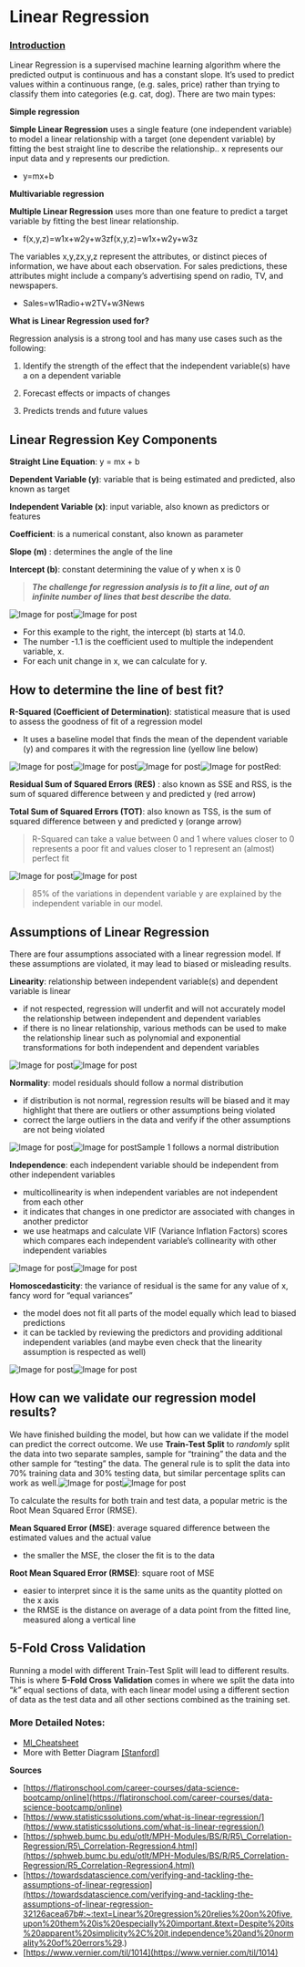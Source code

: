 # Linear Regression

### [Introduction](https://ml-cheatsheet.readthedocs.io/en/latest/linear_regression.html#id12)

Linear Regression is a supervised machine learning algorithm where the predicted output is continuous and has a constant slope. It’s used to predict values within a continuous range, \(e.g. sales, price\) rather than trying to classify them into categories \(e.g. cat, dog\). There are two main types:

**Simple regression**

 **Simple Linear Regression** uses a single feature \(one independent variable\) to model a linear relationship with a target \(one dependent variable\) by fitting the best straight line to describe the relationship.. x represents our input data and y represents our prediction.

* y=mx+b

**Multivariable regression**

 **Multiple Linear Regression** uses more than one feature to predict a target variable by fitting the best linear relationship.

* f\(x,y,z\)=w1x+w2y+w3zf\(x,y,z\)=w1x+w2y+w3z

The variables x,y,zx,y,z represent the attributes, or distinct pieces of information, we have about each observation. For sales predictions, these attributes might include a company’s advertising spend on radio, TV, and newspapers.

* Sales=w1Radio+w2TV+w3News

**What is Linear Regression used for?**

Regression analysis is a strong tool and has many use cases such as the following:

1. Identify the strength of the effect that the independent variable\(s\) have a on a dependent variable

2. Forecast effects or impacts of changes

3. Predicts trends and future values

## Linear Regression Key Components <a id="fcf0"></a>

**Straight Line Equation**: y = mx + b

**Dependent Variable \(y\)**: variable that is being estimated and predicted, also known as target

**Independent Variable \(x\)**: input variable, also known as predictors or features

**Coefficient**: is a numerical constant, also known as parameter

**Slope \(m\)** : determines the angle of the line

**Intercept \(b\)**: constant determining the value of y when x is 0

> _**The challenge for regression analysis is to fit a line, out of an infinite number of lines that best describe the data.**_

![Image for post](https://miro.medium.com/freeze/max/60/0*9vxC6ltjky9xjr1z.gif?q=20)![Image for post](https://miro.medium.com/max/300/0*9vxC6ltjky9xjr1z.gif)

* For this example to the right, the intercept \(b\) starts at 14.0.
* The number -1.1 is the coefficient used to multiple the independent variable, x.
* For each unit change in x, we can calculate for y.

## How to determine the line of best fit? <a id="3b89"></a>

**R-Squared \(Coefficient of Determination\)**: statistical measure that is used to assess the goodness of fit of a regression model

* It uses a baseline model that finds the mean of the dependent variable \(y\) and compares it with the regression line \(yellow line below\)

![Image for post](https://miro.medium.com/max/60/0*WfgjMx4oYXwDGMci.png?q=20)![Image for post](https://miro.medium.com/max/1406/0*WfgjMx4oYXwDGMci.png)![Image for post](https://miro.medium.com/max/60/0*-ngdMcQ-wDnuF8Jy?q=20)![Image for post](https://miro.medium.com/max/2242/0*-ngdMcQ-wDnuF8Jy)Red:

**Residual Sum of Squared Errors \(RES\)** : also known as SSE and RSS, is the sum of squared difference between y and predicted y \(red arrow\)

**Total Sum of Squared Errors \(TOT\)**: also known as TSS, is the sum of squared difference between y and predicted y \(orange arrow\)

> R-Squared can take a value between 0 and 1 where values closer to 0 represents a poor fit and values closer to 1 represent an \(almost\) perfect fit

![Image for post](https://miro.medium.com/max/60/0*ShyeOD5V5Ln5YTXH?q=20)![Image for post](https://miro.medium.com/max/1280/0*ShyeOD5V5Ln5YTXH)

> 85% of the variations in dependent variable y are explained by the independent variable in our model.

## Assumptions of Linear Regression <a id="bf23"></a>

There are four assumptions associated with a linear regression model. If these assumptions are violated, it may lead to biased or misleading results.

**Linearity**: relationship between independent variable\(s\) and dependent variable is linear

* if not respected, regression will underfit and will not accurately model the relationship between independent and dependent variables
* if there is no linear relationship, various methods can be used to make the relationship linear such as polynomial and exponential transformations for both independent and dependent variables

![Image for post](https://miro.medium.com/max/60/0*VxoUOM974l191Iws.png?q=20)![Image for post](https://miro.medium.com/max/688/0*VxoUOM974l191Iws.png)

**Normality**: model residuals should follow a normal distribution

* if distribution is not normal, regression results will be biased and it may highlight that there are outliers or other assumptions being violated
* correct the large outliers in the data and verify if the other assumptions are not being violated

![Image for post](https://miro.medium.com/max/60/0*xLnWTp6_4obj5bPq.jpg?q=20)![Image for post](https://miro.medium.com/max/771/0*xLnWTp6_4obj5bPq.jpg)Sample 1 follows a normal distribution

**Independence**: each independent variable should be independent from other independent variables

* multicollinearity is when independent variables are not independent from each other
* it indicates that changes in one predictor are associated with changes in another predictor
* we use heatmaps and calculate VIF \(Variance Inflation Factors\) scores which compares each independent variable’s collinearity with other independent variables

![Image for post](https://miro.medium.com/max/60/0*xWocY_ohDdRHNwgn.png?q=20)![Image for post](https://miro.medium.com/max/792/0*xWocY_ohDdRHNwgn.png)

**Homoscedasticity**: the variance of residual is the same for any value of x, fancy word for “equal variances”

* the model does not fit all parts of the model equally which lead to biased predictions
* it can be tackled by reviewing the predictors and providing additional independent variables \(and maybe even check that the linearity assumption is respected as well\)

![Image for post](https://miro.medium.com/max/60/0*34NYjsLrzzAmMklu.png?q=20)![Image for post](https://miro.medium.com/max/705/0*34NYjsLrzzAmMklu.png)

## How can we validate our regression model results? <a id="e454"></a>

We have finished building the model, but how can we validate if the model can predict the correct outcome. We use **Train-Test Split** to _randomly_ split the data into two separate samples, sample for “training” the data and the other sample for “testing” the data. The general rule is to split the data into 70% training data and 30% testing data, but similar percentage splits can work as well.![Image for post](https://miro.medium.com/max/60/0*wnYhVtZR2422-Arv.png?q=20)![Image for post](https://miro.medium.com/max/1492/0*wnYhVtZR2422-Arv.png)

To calculate the results for both train and test data, a popular metric is the Root Mean Squared Error \(RMSE\).

**Mean Squared Error \(MSE\)**: average squared difference between the estimated values and the actual value

* the smaller the MSE, the closer the fit is to the data

**Root Mean Squared Error \(RMSE\)**: square root of MSE

* easier to interpret since it is the same units as the quantity plotted on the x axis
* the RMSE is the distance on average of a data point from the fitted line, measured along a vertical line

## 5-Fold Cross Validation <a id="bed6"></a>

Running a model with different Train-Test Split will lead to different results. This is where **5-Fold Cross Validation** comes in where we split the data into “_k”_ equal sections of data, with each linear model using a different section of data as the test data and all other sections combined as the training set.

### More Detailed Notes:

*  [Ml\_Cheatsheet](https://ml-cheatsheet.readthedocs.io/en/latest/linear_regression.html)
* More with Better Diagram [\[Stanford\]](https://stanford.edu/~shervine/teaching/cs-229/cheatsheet-supervised-learning)

**Sources**

* [https://flatironschool.com/career-courses/data-science-bootcamp/online](https://flatironschool.com/career-courses/data-science-bootcamp/online)
* [https://www.statisticssolutions.com/what-is-linear-regression/](https://www.statisticssolutions.com/what-is-linear-regression/)
* [https://sphweb.bumc.bu.edu/otlt/MPH-Modules/BS/R/R5\_Correlation-Regression/R5\_Correlation-Regression4.html](https://sphweb.bumc.bu.edu/otlt/MPH-Modules/BS/R/R5_Correlation-Regression/R5_Correlation-Regression4.html)
* [https://towardsdatascience.com/verifying-and-tackling-the-assumptions-of-linear-regression](https://towardsdatascience.com/verifying-and-tackling-the-assumptions-of-linear-regression-32126acea67b#:~:text=Linear%20regression%20relies%20on%20five,upon%20them%20is%20especially%20important.&text=Despite%20its%20apparent%20simplicity%2C%20it,independence%20and%20normality%20of%20errors%29.)
* [https://www.vernier.com/til/1014](https://www.vernier.com/til/1014)

